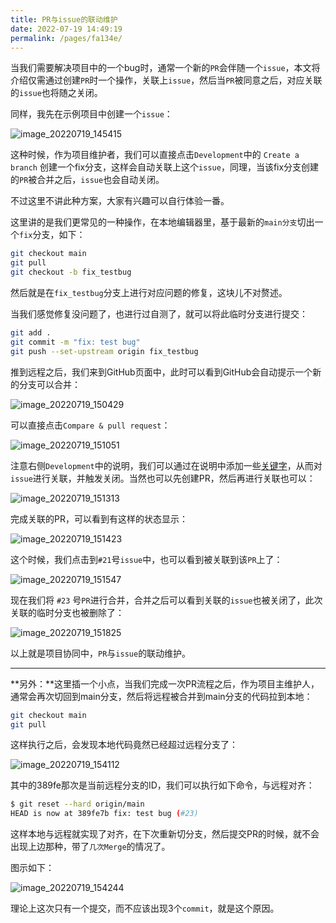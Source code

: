 ```yaml
---
title: PR与issue的联动维护
date: 2022-07-19 14:49:19
permalink: /pages/fa134e/
---
```

当我们需要解决项目中的一个bug时，通常一个新的`PR`会伴随一个`issue`，本文将介绍仅需通过创建`PR`时一个操作，关联上`issue`，然后当`PR`被同意之后，对应关联的`issue`也将随之关闭。

同样，我先在示例项目中创建一个`issue`：

![image_20220719_145415](https://cdn.staticaly.com/gh/eryajf/tu/main/img/image_20220719_145415.png)

这种时候，作为项目维护者，我们可以直接点击`Development`中的 `Create a branch` 创建一个fix分支，这样会自动关联上这个`issue`，同理，当该fix分支创建的`PR`被合并之后，`issue`也会自动关闭。

不过这里不讲此种方案，大家有兴趣可以自行体验一番。

这里讲的是我们更常见的一种操作，在本地编辑器里，基于最新的`main分支`切出一个`fix`分支，如下：

```sh
git checkout main
git pull
git checkout -b fix_testbug
```

然后就是在`fix_testbug`分支上进行对应问题的修复，这块儿不对赘述。

当我们感觉修复没问题了，也进行过自测了，就可以将此临时分支进行提交：

```sh
git add .
git commit -m "fix: test bug"
git push --set-upstream origin fix_testbug
```

推到远程之后，我们来到GitHub页面中，此时可以看到GitHub会自动提示一个新的分支可以合并：

![image_20220719_150429](https://cdn.staticaly.com/gh/eryajf/tu/main/img/image_20220719_150429.png)

可以直接点击`Compare & pull request`：

![image_20220719_151051](https://cdn.staticaly.com/gh/eryajf/tu/main/img/image_20220719_151051.png)

注意右侧`Development`中的说明，我们可以通过在说明中添加一些[关键字](https://docs.github.com/cn/issues/tracking-your-work-with-issues/linking-a-pull-request-to-an-issue)，从而对`issue`进行关联，并触发关闭。当然也可以先创建PR，然后再进行关联也可以：

![image_20220719_151313](https://cdn.staticaly.com/gh/eryajf/tu/main/img/image_20220719_151313.png)

完成关联的PR，可以看到有这样的状态显示：

![image_20220719_151423](https://cdn.staticaly.com/gh/eryajf/tu/main/img/image_20220719_151423.png)

这个时候，我们点击到`#21`号`issue`中，也可以看到被关联到该`PR`上了：

![image_20220719_151547](https://cdn.staticaly.com/gh/eryajf/tu/main/img/image_20220719_151547.png)

现在我们将 `#23` 号`PR`进行合并，合并之后可以看到关联的`issue`也被关闭了，此次关联的临时分支也被删除了：

![image_20220719_151825](https://cdn.staticaly.com/gh/eryajf/tu/main/img/image_20220719_151825.png)

以上就是项目协同中，`PR`与`issue`的联动维护。

---

**另外：**这里插一个小点，当我们完成一次PR流程之后，作为项目主维护人，通常会再次切回到main分支，然后将远程被合并到main分支的代码拉到本地：

```sh
git checkout main
git pull
```

这样执行之后，会发现本地代码竟然已经超过远程分支了：

![image_20220719_154112](https://cdn.staticaly.com/gh/eryajf/tu/main/img/image_20220719_154112.png)

其中的389fe那次是当前远程分支的ID，我们可以执行如下命令，与远程对齐：

```sh
$ git reset --hard origin/main    
HEAD is now at 389fe7b fix: test bug (#23)
```

这样本地与远程就实现了对齐，在下次重新切分支，然后提交PR的时候，就不会出现上边那种，带了`几次Merge`的情况了。

图示如下：

![image_20220719_154244](https://cdn.staticaly.com/gh/eryajf/tu/main/img/image_20220719_154244.png)

理论上这次只有一个提交，而不应该出现3个`commit`，就是这个原因。